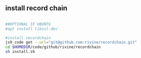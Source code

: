 ## install record chain

```bash

##OPTIONAL IF UBUNTU
#apt install libssl-dev`

#install recordchain 
js9_code get --url="git@github.com:rivine/recordchain.git"
cd $HOMEDIR/code/github/rivine/recordchain
sh install.sh

```

